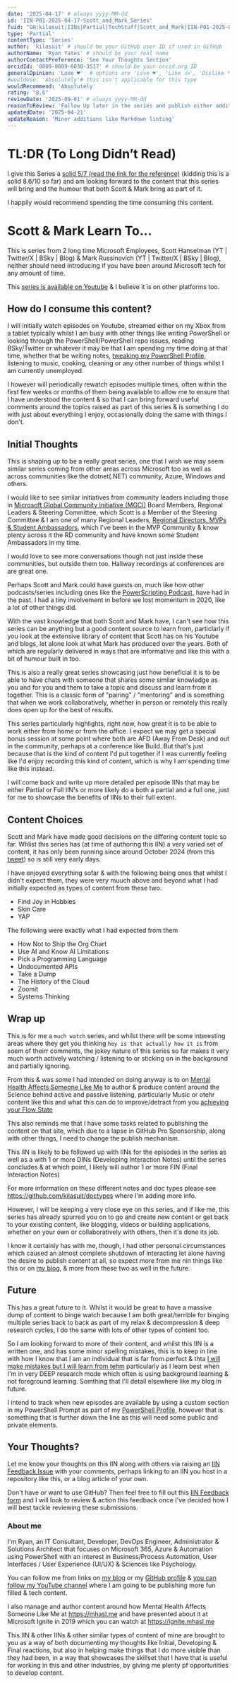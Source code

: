 ```yaml
---
date: '2025-04-17' # always yyyy-MM-dd
id: 'IIN-P01-2025-04-17-Scott_and_Mark_Series'
fuid: "GH:kilasuit|IINs|Partial|TechStuff|Scott_and_Mark|IIN-P01-2025-04-17-Series"
type: 'Partial'
contentType: 'Series' 
author: 'kilasuit' # should be your GitHub user ID if used in GitHub
authorName: 'Ryan Yates' # should be your real name
authorContactPreference: 'See Your Thoughts Section'
orcidId: '0009-0009-6030-3517' # should be your orcid.org ID
generalOpinion: 'Love ♥'  # options are 'Love ♥', 'Like 👍', 'Dislike 👎', 'Unsure 🤔'
#wouldUse: 'Absolutely'# this isn't applicable for this type
wouldRecommend: 'Absolutely'
rating: "8.6"
reviewDate: '2025-09-01' # always yyyy-MM-dd
reasonToReview: 'Follow Up later in the series and publish either additional partial IIN or Full IIN'
updatedDate: '2025-04-21'
updateReason: 'Minor additions like Markdown linting'
---
```

<!-- markdownlint-disable MD025 MD026 MD034 -->
# TL:DR (To Long Didn’t Read)

I give this Series a [solid 5/7 (read the link for the reference)](https://knowyourmeme.com/memes/fight-club-57-movie) (kidding this is a solid 8.6/10 so far) and am looking forward to the content that this series will bring and the humour that both Scott & Mark bring as part of it.

I happily would recommend spending the time consuming this content.

# Scott & Mark Learn To...

This is series from 2 long time Microsoft Employees, Scott Hanselman (YT | Twitter/X | BSky | Blog) & Mark Russinovich (YT | Twitter/X | BSky | Blog), neither should need introducing if you have been around Microsoft tech for any amount of time.

This [series is available on Youtube](https://www.youtube.com/playlist?list=PL0M0zPgJ3HSf4XZvYgZPUXgSrfzBN26pf) & I believe it is on other platforms too.

## How do I consume this content?

I will initially watch episodes on Youtube, streamed either on my Xbox from a tablet typically whilst I am busy with other things like writing PowerShell or looking through the PowerShell/PowerShell repo issues, reading BSky/Twitter or whatever it may be that I am spending my time doing at that time, whether that be writing notes, [tweaking my PowerShell Profile,](https://github.com/kilasuit) listening to music, cooking, cleaning or any other number of things whilst I am currently unemployed.

I however will periodically rewatch episodes multiple times, often within the first few weeks or months of them being available to allow me to ensure that I have understood the content & so that I can bring forward useful comments around the topics raised as part of this series & is something I do with just about everything I enjoy, occasionally doing the same with things I don't.

## Initial Thoughts

This is shaping up to be a really great series, one that I wish we may seem similar series coming from other areas across Microsoft too as well as across communities like the dotnet(.NET) community, Azure, Windows and others.

I would like to see similar initiatives from community leaders including those in [Microsoft Global Community Initiative (MGCI)](https://adoption.microsoft.com/microsoft-global-community-initiative/advisors/) Board Members, Regional Leaders & Steering Committee, which Scott is a Member of the Steering Committee & I am one of many Regional Leaders, [Regional Directors, MVPs & Student Ambassadors](https://mvp.microsoft.com), which I've been in the MVP Community & know plenty across it the RD community and have known some Student Ambassadors in my time.

I would love to see more conversations though not just inside these communities, but outside them too. Hallway recordings at conferences are are great one.

Perhaps Scott and Mark could have guests on, much like how other podcasts/series including ones like the [PowerScripting Podcast,](https://www.youtube.com/PowerScriptingLive) have had in the past. I had a tiny involvement in before we lost momentum in 2020, like a lot of other things did.

With the vast knowledge that both Scott and Mark have, I can't see how this series can be anything but a good content source to learn from, particlarly if you look at the extensive library of content that Scott has on his Youtube and blogs, let alone look at what Mark has produced over the years. Both of which are regularly delivered in ways that are informative and like this with a bit of humour built in too.

This is also a really great series showcasing just how beneficial it is to be able to have chats with someone that shares some similar knowledge as you and for you and them to take a topic and discuss and learn from it together. This is a classic form of "pairing" / "mentoring" and is something that when we work collaboratively, whether in person or remotely this really does open up for the best of results.

This series particularly highlights, right now, how great it is to be able to work either from home or from the office. I expect we may get a special bonus session at some point where both are AFD (Away From Desk) and out in the community, perhaps at a conference like Build. But that's just because that is the kind of content I'd put together if I was currently feeling like I'd enjoy recording this kind of content, which is why I am spending time like this instead.

I will come back and write up more detailed per episode IINs that may be either Partial or Full IIN's or more likely do a both a partial and a full one, just for me to showcase the benefits of IINs to their full extent.

## Content Choices

Scott and Mark have made good decisions on the differing content topic so far.
Whlist this series has (at time of authoring this IIN) a very varied set of content, it has only been running since around October 2024 (from this [tweet](https://x.com/jolson88/status/1844553802437058862)) so is still very early days.

I have enjoyed everything sofar & with the following being ones that whilst I didn't expect them, they were very muuch above and beyond what I had initially expected as types of content from these two.

- Find Joy in Hobbies
- Skin Care
- YAP

The following were exactly what I had expected from them

- How Not to Ship the Org Chart
- Use AI and Know AI Limitations
- Pick a Programming Language
- Undocumented APIs
- Take a Dump
- The History of the Cloud
- Zoomit
- Systems Thinking

## Wrap up

This is for me a `much watch` series, and whilst there will be some interesting areas where they get you thinking `hey is that actually how it is` from soem of theirr comments, the jokey nature of this series so far makes it very much worth actively watching / listening to or sticking on in the background and partially ignoring.

From this & was some I had intended on doing anyway is to on [Mental Health Affects Someone Like Me](https://mhasl.me) to author & produce content around the Science behind active and passive listening, particularly Music or otehr content like this and what this can do to improve/detract from you [achieving your Flow State](https://mhasl.me/2023/08/22/flow-state-and-what-it-has-to-do-with-bruce-lees-famous-water-quote/)

This also reminds me that I have some tasks related to publishing the content on that site, which due to a lapse in GitHub Pro Sponsorship, along with other things, I need to change the publish mechanism.

This IIN is likely to be followed up with IINs for the episodes in the series as well as a with 1 or more DINs (Developing Interaction Notes) until the series concludes & at which point, I likely will author 1 or more FIN (Final Interaction Notes)

For more information on these different notes and doc types please see https://github.com/kilasuit/doctypes where I'm adding more info.

However, I will be keeping a very close eye on this series, and if like me, this series has already spurred you on to go and create new content or get back to your existing content, like blogging, videos or building applications, whether on your own or collaboratively with others, then it's done its job.

I know it certainly has with me, though, I had other personal circumstances which caused an almost complete shutdown of interacting let alone having the desire to publish content at all, so expect more from me nin things like this or on [my blog](https://blog.kialsuit.org), & more from these two as well in the future.

## Future

This has a great future to it. Whilst it would be great to have a massive dump of content to binge watch because I am both great/terrible for binging multiple series back to back as part of my relax & decompression & deep research cycles, I do the same with lots of other types of content too.

So I am looking forward to more of their content, and whilst this IIN is a written one, and has some minor spelling mistakes, this is to keep in line with how I know that I am an individual that is far from perfect & thta [I will make mistakes but I will learn from tehm](https://blog.kilasuit.org/2023/07/08/i-will-make-mistakes-but-i-will-learn-from-them/) particularly as I learn best when I'm in very DEEP research mode which often is using background learning & not foreground learning. Somthing that I'll detail elsewhere like my blog in future.

I intend to track when new episodes are available by using a custom section in my PowerShell Prompt as part of my [PowerShell Profile](https://github.com/kilasuit/PSProfile), however that is something that is further down the line as this will need some public and private elements.

## Your Thoughts?

Let me know your thoughts on this IIN along with others via raising an [IIN Feedback Issue](https://github.com/kilasuit/IINs/issues/new?template=IINFeedback.yml) with your comments, perhaps linking to an IIN you host in a repository like this, or a blog article of your own.

Don't have or want to use GitHub? Then feel free to fill out this [IIN Feedback form](https://forms.office.com/e/ujs0533VUH) and I will look to review & action this feedback once I've decided how I will best tackle reviewing these submissions.

### About me

I'm Ryan, an IT Consultant, Developer, DevOps Engineer, Administrator & Solutions Architect that focuses on Microsoft 365, Azure & Automation using PowerShell with an interest in Business/Process Automation, User Interfaces / User Experience (UI/UX) & Sciences like Psychology.  

You can follow me from links on [my blog](https://blog.kilauit.org/) or my [GitHub profile](https://github.com/kilasuit/) & [you can follow my YouTube channel](https://youtube.com/@kilasuit90) where I am going to be publishing more fun filled & tech content.

I also manage and author content around how Mental Health Affects Someone Like Me at https://mhasl.me and have presented about it at Microsoft Ignite in 2019 which you can watch at https://ignite.mhasl.me

This IIN & other IINs & other similar types of content of mine are brought to you as a way of both documenting my thoughts like Initial, Developing & Final reactions, but also in helping make things that I do more visible than they had been, in a way that showcases the skillset that I have that is useful for working in this and other industries, by giving me plenty pf opportunities to develop content.

